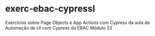# exerc-ebac-cypressI

Exercícios sobre Page Objects e App Actions com Cypress da aula de Automação de UI com Cypress da EBAC
Módulo 22